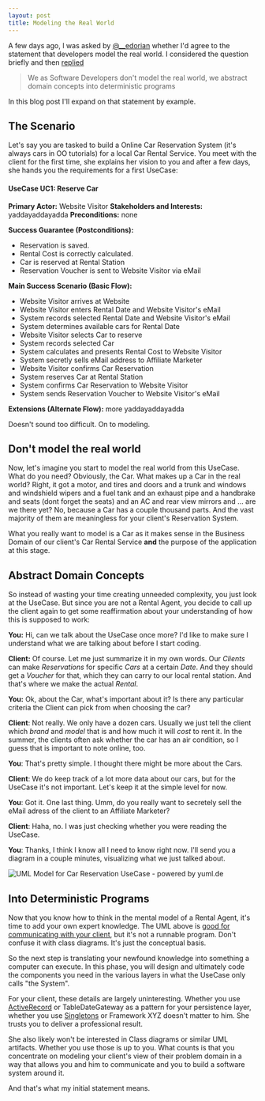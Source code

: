 ```yaml
---
layout: post
title: Modeling the Real World
---
```


A few days ago, I was asked by [@__edorian][1] whether I'd agree to the statement that developers model the real world. I considered the question briefly and then [replied][2]

> We as Software Developers don't model the real world, we abstract domain concepts into deterministic programs

In this blog post I'll expand on that statement by example.

## The Scenario

Let's say you are tasked to build a Online Car Reservation System (it's always cars in OO tutorials) for a local Car Rental Service. You meet with the client for the first time, she explains her vision to you and after a few days, she hands you the requirements for a first UseCase:

#### UseCase UC1: Reserve Car

**Primary Actor:** Website Visitor
**Stakeholders and Interests:** yaddayaddayadda
**Preconditions:** none

**Success Guarantee (Postconditions):**

- Reservation is saved.
- Rental Cost is correctly calculated.
- Car is reserved at Rental Station
- Reservation Voucher is sent to Website Visitor via eMail

**Main Success Scenario (Basic Flow):**

- Website Visitor arrives at Website
- Website Visitor enters Rental Date and Website Visitor's eMail
- System records selected Rental Date and Website Visitor's eMail
- System determines available cars for Rental Date
- Website Visitor selects Car to reserve
- System records selected Car
- System calculates and presents Rental Cost to Website Visitor
- System secretly sells eMail address to Affiliate Marketer
- Website Visitor confirms Car Reservation
- System reserves Car at Rental Station
- System confirms Car Reservation to Website Visitor
- System sends Reservation Voucher to Website Visitor's eMail

**Extensions (Alternate Flow):** more yaddayaddayadda

Doesn't sound too difficult. On to modeling.

## Don't model the real world

Now, let's imagine you start to model the real world from this UseCase. What do you need? Obviously, the Car. What makes up a Car in the real world? Right, it got a motor, and tires and doors and a trunk and windows and windshield wipers and a fuel tank and an exhaust pipe and a handbrake and seats (dont forget the seats) and an AC and rear view mirrors and &hellip; are we there yet? No, because a Car has a couple thousand parts. And the vast majority of them are meaningless for your client's Reservation System.

What you really want to model is a Car as it makes sense in the Business Domain of our client's Car Rental Service **and** the purpose of the application at this stage.

## Abstract Domain Concepts

So instead of wasting your time creating unneeded complexity, you just look at the UseCase. But since you are not a Rental Agent, you decide to call up the client again to get some reaffirmation about your understanding of how this is supposed to work:

**You:** Hi, can we talk about the UseCase once more? I'd like to make sure I understand what we are talking about before I start coding.

**Client:** Of course. Let me just summarize it in my own words. Our *Clients* can make *Reservations* for specific *Cars* at a certain *Date*. And they should get a *Voucher* for that, which they can carry to our local rental station. And that's where we make the actual *Rental*.

**You:** Ok, about the Car, what's important about it? Is there any particular criteria the Client can pick from when choosing the car?

**Client**: Not really. We only have a dozen cars. Usually we just tell the client which *brand* and *model* that is and how much it will *cost* to rent it. In the summer, the clients often ask whether the car has an air condition, so I guess that is important to note online, too.

**You**: That's pretty simple. I thought there might be more about the Cars.

**Client**: We do keep track of a lot more data about our cars, but for the UseCase it's not important. Let's keep it at the simple level for now.

**You**: Got it. One last thing. Umm, do you really want to secretely sell the eMail adress of the client to an Affiliate Marketer?

**Client**: Haha, no. I was just checking whether you were reading the UseCase.

**You**: Thanks, I think I know all I need to know right now. I'll send you a diagram in a couple minutes, visualizing what we just talked about.

![UML Model for Car Reservation UseCase - powered by yuml.de](http://yuml.me/diagram/dir:lr/class/%5BReservation|rentalDate;totalCost%5Dreserves-%5BCar|brand;model;id;price;hasAC%5D,%20%5BReservation%5DconfirmedIn-%5BVoucher%5D,%20%5BReservation%5DmadeFor-%5BClient|email%5D)

## Into Deterministic Programs

Now that you know how to think in the mental model of a Rental Agent, it's time to add your own expert knowledge. The UML above is [good for communicating with your client][4], but it's not a runnable program. Don't confuse it with class diagrams. It's just the conceptual basis.

So the next step is translating your newfound knowledge into something a computer can execute. In this phase, you will design and ultimately code the components you need in the various layers in what the UseCase only calls "the System".

For your client, these details are largely uninteresting. Whether you use [ActiveRecord][3] or TableDateGateway as a pattern for your persistence layer, whether you use [Singletons][3] or Framework XYZ doesn't matter to him. She trusts you to deliver a professional result.

She also likely won't be interested in Class diagrams or similar UML artifacts. Whether you use those is up to you. What counts is that you concentrate on modeling your client's view of their problem domain in a way that allows you and him to communicate and you to build a software system around it.

And that's what my initial statement means.

[1]: https://twitter.com/__edorian "Edorian's Twitter Account"
[2]: https://twitter.com/#!/__edorian/status/165796820608491521 "Quoted Tweet"
[3]: https://encrypted.google.com/search?q=you+have+failed+please+die&amp;prmd=imvns&amp;tbm=isch
[4]: http://domaindrivendesign.org/node/132 "supports Ubiquitous Language"